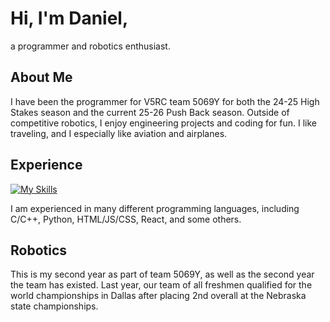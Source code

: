 # Hi, I'm Daniel,
a programmer and robotics enthusiast.

## About Me
I have been the programmer for V5RC team 5069Y for both the 24-25 High Stakes season and the current 25-26 Push Back season. Outside of competitive robotics, I enjoy engineering projects and coding for fun. I like traveling, and I especially like aviation and airplanes.

## Experience
[![My Skills](https://skillicons.dev/icons?i=vscode,c,cpp,py,js,ts,react,nodejs,nextjs,vite,html,css,tailwind,rust,java,swift,git,github,arduino,blender,cmake,discord,powershell,windows&perline=12)](https://skillicons.dev)

I am experienced in many different programming languages, including C/C++, Python, HTML/JS/CSS, React, and some others.

## Robotics
This is my second year as part of team 5069Y, as well as the second year the team has existed. Last year, our team of all freshmen qualified for the world championships in Dallas after placing 2nd overall at the Nebraska state championships.
